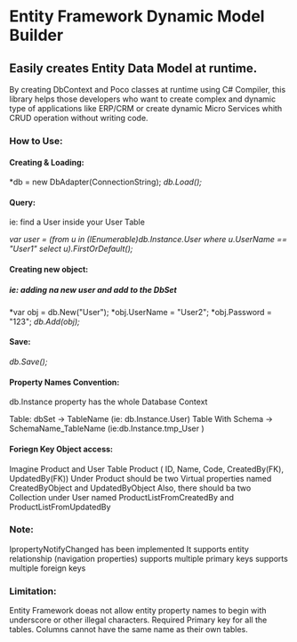 # Entity Framework Dynamic Model Builder

## Easily creates Entity Data Model at runtime.

By creating DbContext and Poco classes at runtime using C# Compiler, this library helps those developers who want to create complex and dynamic type of applications like ERP/CRM or create dynamic Micro Services whith CRUD operation without writing code.

### How to Use:

#### Creating & Loading:

*db = new DbAdapter(ConnectionString);
*db.Load();*

#### Query:

ie: find a User inside your User Table

*var user = (from u in (IEnumerable<dynamic>)db.Instance.User
where u.UserName == "User1"
select u).FirstOrDefault();*

#### Creating new object:

##### ie: adding na new user and add to the DbSet

*var obj = db.New("User");
*obj.UserName = "User2";
*obj.Password = "123";
*db.Add(obj);*

#### Save:

*db.Save();*

#### Property Names Convention:

db.Instance property has the whole Database Context

Table: dbSet -> TableName (ie: db.Instance.User)
Table With Schema -> SchemaName_TableName (ie:db.Instance.tmp_User )

#### Foriegn Key Object access:
Imagine Product and User Table
Product ( ID, Name, Code, CreatedBy(FK), UpdatedBy(FK)) 
Under Product should be two Virtual properties named CreatedByObject and UpdatedByObject
Also, there should ba two Collection under User named ProductListFromCreatedBy and ProductListFromUpdatedBy

### Note:
IpropertyNotifyChanged has been implemented
It supports entity relationship (navigation properties)
supports multiple primary keys
supports multiple foreign keys

### Limitation:
Entity Framework doeas not allow entity property names to begin with underscore or other illegal characters.
Required Primary key for all the tables.
Columns cannot have the same name as their own tables.
